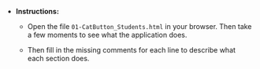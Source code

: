 * **Instructions:**

	* Open the file `01-CatButton_Students.html` in your browser. Then take a few moments to see what the application does.

	* Then fill in the missing comments for each line to describe what each section does.
